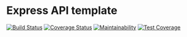 # Express API template
[![Build Status](https://travis-ci.com/mahsheikhdir/express-api-template.svg?branch=master)](https://travis-ci.com/mahsheikhdir/express-api-template)
[![Coverage Status](https://coveralls.io/repos/github/mahsheikhdir/express-api-template/badge.svg?branch=master)](https://coveralls.io/github/mahsheikhdir/express-api-template?branch=master)
[![Maintainability](https://api.codeclimate.com/v1/badges/d7ce60902b8b7ecc553c/maintainability)](https://codeclimate.com/github/mahsheikhdir/express-api-template/maintainability)
[![Test Coverage](https://api.codeclimate.com/v1/badges/d7ce60902b8b7ecc553c/test_coverage)](https://codeclimate.com/github/mahsheikhdir/express-api-template/test_coverage)
